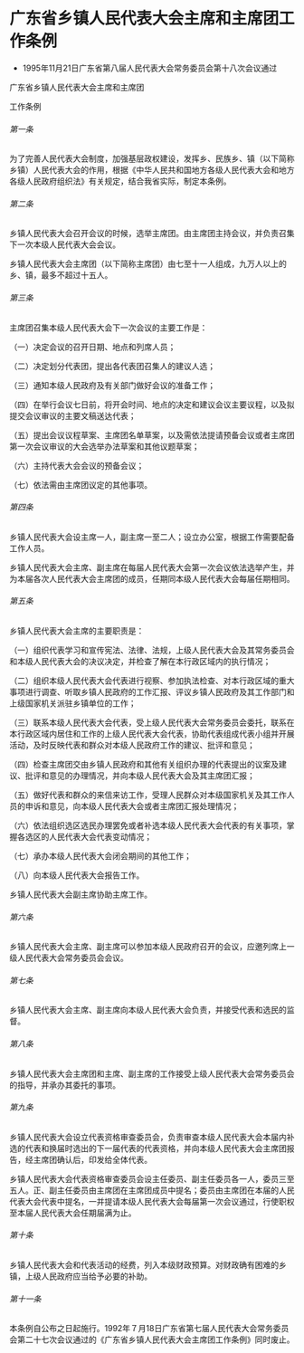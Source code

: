 # 广东省乡镇人民代表大会主席和主席团工作条例

- 1995年11月21日广东省第八届人民代表大会常务委员会第十八次会议通过

<!-- INFO END -->

广东省乡镇人民代表大会主席和主席团

工作条例

###### 第一条

为了完善人民代表大会制度，加强基层政权建设，发挥乡、民族乡、镇（以下简称乡镇）人民代表大会的作用，根据《中华人民共和国地方各级人民代表大会和地方各级人民政府组织法》有关规定，结合我省实际，制定本条例。

###### 第二条

乡镇人民代表大会召开会议的时候，选举主席团。由主席团主持会议，并负责召集下一次本级人民代表大会会议。

乡镇人民代表大会主席团（以下简称主席团）由七至十一人组成，九万人以上的乡、镇，最多不超过十五人。

###### 第三条

主席团召集本级人民代表大会下一次会议的主要工作是：

（一）决定会议的召开日期、地点和列席人员；

（二）决定划分代表团，提出各代表团召集人的建议人选；

（三）通知本级人民政府及有关部门做好会议的准备工作；

（四）在举行会议七日前，将开会时间、地点的决定和建议会议主要议程，以及拟提交会议审议的主要文稿送达代表；

（五）提出会议议程草案、主席团名单草案，以及需依法提请预备会议或者主席团第一次会议审议的大会选举办法草案和其他议题草案；

（六）主持代表大会会议的预备会议；

（七）依法需由主席团议定的其他事项。

###### 第四条

乡镇人民代表大会设主席一人，副主席一至二人；设立办公室，根据工作需要配备工作人员。

乡镇人民代表大会主席、副主席在每届人民代表大会第一次会议依法选举产生，并为本届各次人民代表大会主席团的成员，任期同本级人民代表大会每届任期相同。

###### 第五条

乡镇人民代表大会主席的主要职责是：

（一）组织代表学习和宣传宪法、法律、法规，上级人民代表大会及其常务委员会和本级人民代表大会的决议决定，并检查了解在本行政区域内的执行情况；

（二）组织本级人民代表大会代表进行视察、参加执法检查、对本行政区域的重大事项进行调查、听取乡镇人民政府的工作汇报、评议乡镇人民政府及其工作部门和上级国家机关派驻乡镇单位的工作；

（三）联系本级人民代表大会代表，受上级人民代表大会常务委员会委托，联系在本行政区域内居住和工作的上级人民代表大会代表，协助代表组成代表小组并开展活动，及时反映代表和群众对本级人民政府工作的建议、批评和意见；

（四）检查主席团交由乡镇人民政府和其他有关组织办理的代表提出的议案及建议、批评和意见的办理情况，并向本级人民代表大会及其主席团汇报；

（五）做好代表和群众的来信来访工作，受理人民群众对本级国家机关及其工作人员的申诉和意见，向本级人民代表大会或者主席团汇报处理情况；

（六）依法组织选区选民办理罢免或者补选本级人民代表大会代表的有关事项，掌握各选区的人民代表大会代表变动情况；

（七）承办本级人民代表大会闭会期间的其他工作；

（八）向本级人民代表大会报告工作。

乡镇人民代表大会副主席协助主席工作。

###### 第六条

乡镇人民代表大会主席、副主席可以参加本级人民政府召开的会议，应邀列席上一级人民代表大会常务委员会会议。

###### 第七条

乡镇人民代表大会主席、副主席向本级人民代表大会负责，并接受代表和选民的监督。

###### 第八条

乡镇人民代表大会主席团和主席、副主席的工作接受上级人民代表大会常务委员会的指导，并承办其委托的事项。

###### 第九条

乡镇人民代表大会设立代表资格审查委员会，负责审查本级人民代表大会本届内补选的代表和换届时选出的下一届代表的代表资格，并向本级人民代表大会主席团报告，经主席团确认后，印发给全体代表。

乡镇人民代表大会代表资格审查委员会设主任委员、副主任委员各一人，委员三至五人。正、副主任委员由主席团在主席团成员中提名；委员由主席团在本届的人民代表大会代表中提名，一并提请本级人民代表大会每届第一次会议通过，行使职权至本届人民代表大会任期届满为止。

###### 第十条

乡镇人民代表大会和代表活动的经费，列入本级财政预算。对财政确有困难的乡镇，上级人民政府应当给予必要的补助。

###### 第十一条

本条例自公布之日起施行。1992年７月18日广东省第七届人民代表大会常务委员会第二十七次会议通过的《广东省乡镇人民代表大会主席团工作条例》同时废止。
